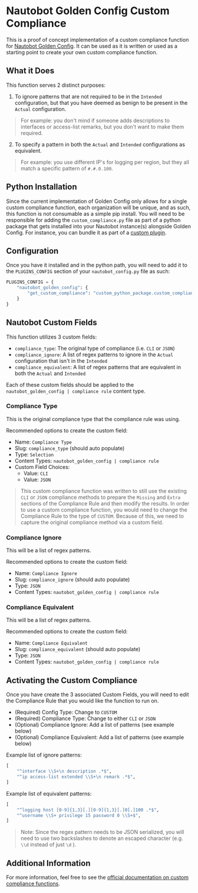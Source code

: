 # Nautobot Golden Config Custom Compliance

This is a proof of concept implementation of a custom compliance function for [Nautobot Golden Config](https://github.com/nautobot/nautobot-plugin-golden-config). It can be used as it is written or used as a starting point to create your own custom compliance function.

## What it Does

This function serves 2 distinct purposes:

1. To ignore patterns that are not required to be in the `Intended` configuration, but that you have deemed as benign to be present in the `Actual` configuration.

> For example: you don't mind if someone adds descriptions to interfaces or access-list remarks, but you don't want to make them required.

2. To specify a pattern in both the `Actual` and `Intended` configurations as equivalent.

> For example: you use different IP's for logging per region, but they all match a specific pattern of `#.#.0.100`.

## Python Installation

Since the current implementation of Golden Config only allows for a single custom compliance function, each organization will be unique, and as such, this function is not consumable as a simple pip install. You will need to be responsible for adding the `custom_compliance.py` file as part of a python package that gets installed into your Nautobot instance(s) alongside Golden Config. For instance, you can bundle it as part of a [custom plugin](https://docs.nautobot.com/projects/core/en/stable/plugins/development/).

## Configuration

Once you have it installed and in the python path, you will need to add it to the `PLUGINS_CONFIG` section of your `nautobot_config.py` file as such:

```python
PLUGINS_CONFIG = {
    "nautobot_golden_config": {
        "get_custom_compliance": "custom_python_package.custom_compliance.custom_compliance"
    }
}
```

## Nautobot Custom Fields

This function utilizes 3 custom fields:

- `compliance_type`: The original type of compliance (i.e. `CLI` or `JSON`)
- `compliance_ignore`: A list of regex patterns to ignore in the `Actual` configuration that isn't in the `Intended`
- `compliance_equivalent`: A list of regex patterns that are equivalent in both the `Actual` and `Intended`

Each of these custom fields should be applied to the `nautobot_golden_config | compliance rule` content type.

### Compliance Type

This is the original compliance type that the compliance rule was using. 

Recommended options to create the custom field:

- Name: `Compliance Type`
- Slug: `compliance_type` (should auto populate)
- Type: `Selection`
- Content Types: `nautobot_golden_config | compliance rule`
- Custom Field Choices:
    - Value: `CLI`
    - Value: `JSON`

> This custom compliance function was written to still use the existing `CLI` or `JSON` compliance methods to prepare the `Missing` and `Extra` sections of the Compliance Rule and then modify the results. In order to use a custom compliance function, you would need to change the Compliance Rule to the type of `CUSTOM`. Because of this, we need to capture the original compliance method via a custom field.

### Compliance Ignore

This will be a list of regex patterns.

Recommended options to create the custom field:

- Name: `Compliance Ignore`
- Slug: `compliance_ignore` (should auto populate)
- Type: `JSON`
- Content Types: `nautobot_golden_config | compliance rule`

### Compliance Equivalent

This will be a list of regex patterns.

Recommended options to create the custom field:

- Name: `Compliance Equivalent`
- Slug: `compliance_equivalent` (should auto populate)
- Type: `JSON`
- Content Types: `nautobot_golden_config | compliance rule`

## Activating the Custom Compliance

Once you have create the 3 associated Custom Fields, you will need to edit the Compliance Rule that you would like the function to run on.

- (Required) Config Type: Change to `CUSTOM`
- (Required) Compliance Type: Change to either `CLI` or `JSON`
- (Optional) Compliance Ignore: Add a list of patterns (see example below)
- (Optional) Compliance Equivalent: Add a list of patterns (see example below)

Example list of ignore patterns:

```python
[
    "^interface \\S+\n description .*$",
    "^ip access-list extended \\S+\n remark .*$",
]
```

Example list of equivalent patterns:

```python
[
    "^logging host [0-9]{1,3}[.][0-9]{1,3}[.]0[.]100 .*$",
    "^username \\S+ privilege 15 password 0 \\S+$",
]
```

> Note: Since the regex pattern needs to be JSON serialized, you will need to use two backslashes to denote an escaped character (e.g. `\\d` instead of just `\d` ).

## Additional Information

For more information, feel free to see the [official documentation on custom compliance functions](https://docs.nautobot.com/projects/golden-config/en/latest/user/app_feature_compliancecustom/).
